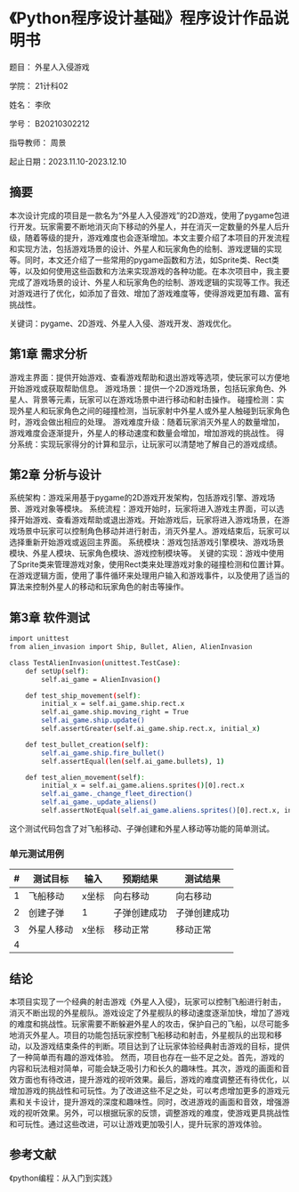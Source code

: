 ﻿# 《Python程序设计基础》程序设计作品说明书

题目： 外星人入侵游戏

学院： 21计科02

姓名： 李欣

学号： B20210302212

指导教师： 周景

起止日期：2023.11.10-2023.12.10

## 摘要

本次设计完成的项目是一款名为“外星人入侵游戏”的2D游戏，使用了pygame包进行开发。玩家需要不断地消灭向下移动的外星人，并在消灭一定数量的外星人后升级，随着等级的提升，游戏难度也会逐渐增加。本文主要介绍了本项目的开发流程和实现方法，包括游戏场景的设计、外星人和玩家角色的绘制、游戏逻辑的实现等。同时，本文还介绍了一些常用的pygame函数和方法，如Sprite类、Rect类等，以及如何使用这些函数和方法来实现游戏的各种功能。在本次项目中，我主要完成了游戏场景的设计、外星人和玩家角色的绘制、游戏逻辑的实现等工作。我还对游戏进行了优化，如添加了音效、增加了游戏难度等，使得游戏更加有趣、富有挑战性。

关键词：pygame、2D游戏、外星人入侵、游戏开发、游戏优化。

## 第1章 需求分析

游戏主界面：提供开始游戏、查看游戏帮助和退出游戏等选项，使玩家可以方便地开始游戏或获取帮助信息。
游戏场景：提供一个2D游戏场景，包括玩家角色、外星人、背景等元素，玩家可以在游戏场景中进行移动和射击操作。
碰撞检测：实现外星人和玩家角色之间的碰撞检测，当玩家射中外星人或外星人触碰到玩家角色时，游戏会做出相应的处理。
游戏难度升级：随着玩家消灭外星人的数量增加，游戏难度会逐渐提升，外星人的移动速度和数量会增加，增加游戏的挑战性。
得分系统：实现玩家得分的计算和显示，让玩家可以清楚地了解自己的游戏成绩。

## 第2章 分析与设计

系统架构：游戏采用基于pygame的2D游戏开发架构，包括游戏引擎、游戏场景、游戏对象等模块。
系统流程：游戏开始时，玩家将进入游戏主界面，可以选择开始游戏、查看游戏帮助或退出游戏。开始游戏后，玩家将进入游戏场景，在游戏场景中玩家可以控制角色移动并进行射击，消灭外星人。游戏结束后，玩家可以选择重新开始游戏或返回主界面。
系统模块：游戏包括游戏引擎模块、游戏场景模块、外星人模块、玩家角色模块、游戏控制模块等。
关键的实现：游戏中使用了Sprite类来管理游戏对象，使用Rect类来处理游戏对象的碰撞检测和位置计算。在游戏逻辑方面，使用了事件循环来处理用户输入和游戏事件，以及使用了适当的算法来控制外星人的移动和玩家角色的射击等操作。

## 第3章 软件测试

```bash
import unittest
from alien_invasion import Ship, Bullet, Alien, AlienInvasion

class TestAlienInvasion(unittest.TestCase):
    def setUp(self):
        self.ai_game = AlienInvasion()

    def test_ship_movement(self):
        initial_x = self.ai_game.ship.rect.x
        self.ai_game.ship.moving_right = True
        self.ai_game.ship.update()
        self.assertGreater(self.ai_game.ship.rect.x, initial_x)

    def test_bullet_creation(self):
        self.ai_game.ship.fire_bullet()
        self.assertEqual(len(self.ai_game.bullets), 1)

    def test_alien_movement(self):
        initial_x = self.ai_game.aliens.sprites()[0].rect.x
        self.ai_game._change_fleet_direction()
        self.ai_game._update_aliens()
        self.assertNotEqual(self.ai_game.aliens.sprites()[0].rect.x, initial_x)

```
这个测试代码包含了对飞船移动、子弹创建和外星人移动等功能的简单测试。

### 单元测试用例

| \#  | 测试目标 | 输入 | 预期结果 | 测试结果 |
| --- | --------- | ----- | ---------------- | ----------------- |
| 1   |飞船移动    | x坐标 | 向右移动          |  向右移动          |
| 2   |  创建子弹  | 1    |  子弹创建成功      |   子弹创建成功     |
| 3   | 外星人移动 | x坐标 | 移动正常          |  移动正常          |
| 4   |           |       |                  |                   |

## 结论

本项目实现了一个经典的射击游戏《外星人入侵》，玩家可以控制飞船进行射击，消灭不断出现的外星舰队。游戏设定了外星舰队的移动速度逐渐加快，增加了游戏的难度和挑战性。玩家需要不断躲避外星人的攻击，保护自己的飞船，以尽可能多地消灭外星人。项目的功能包括玩家控制飞船移动和射击，外星舰队的出现和移动，以及游戏结束条件的判断。项目达到了让玩家体验经典射击游戏的目标，提供了一种简单而有趣的游戏体验。
然而，项目也存在一些不足之处。首先，游戏的内容和玩法相对简单，可能会缺乏吸引力和长久的趣味性。其次，游戏的画面和音效方面也有待改进，提升游戏的视听效果。最后，游戏的难度调整还有待优化，以增加游戏的挑战性和可玩性。为了改进这些不足之处，可以考虑增加更多的游戏元素和关卡设计，提升游戏的深度和趣味性。同时，改进游戏的画面和音效，增强游戏的视听效果。另外，可以根据玩家的反馈，调整游戏的难度，使游戏更具挑战性和可玩性。通过这些改进，可以让游戏更加吸引人，提升玩家的游戏体验。
## 参考文献

《python编程：从入门到实践》

